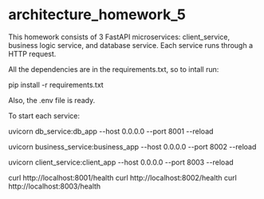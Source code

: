 # architecture_homework_5

This homework consists of 3 FastAPI microservices:  client_service, business logic service, and database service. Each service runs through a HTTP request.

All the dependencies are in the requirements.txt, so to intall run:

pip install -r requirements.txt

Also, the .env file is ready.

To start each service:

uvicorn db_service:db_app --host 0.0.0.0 --port 8001 --reload

uvicorn business_service:business_app --host 0.0.0.0 --port 8002 --reload

uvicorn client_service:client_app --host 0.0.0.0 --port 8003 --reload


curl http://localhost:8001/health
curl http://localhost:8002/health
curl http://localhost:8003/health